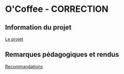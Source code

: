 # O'Coffee - CORRECTION

## Information du projet

[Le projet](./docs/demande-client/)

## Remarques pédagogiques et rendus

[Recommandations](./docs/recommandations/)
